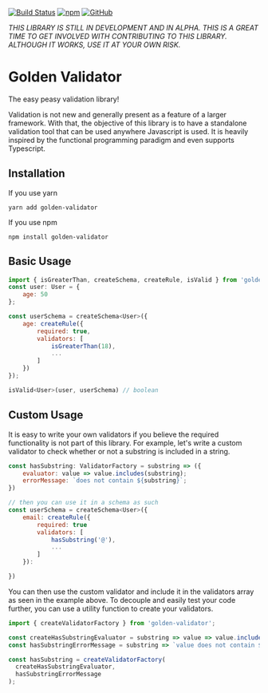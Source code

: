 [![Build Status](https://travis-ci.com/alaboudi/golden-validator.svg?branch=master)](https://travis-ci.com/alaboudi/golden-validator)
[![npm](https://img.shields.io/npm/v/golden-validator.svg)](https://npmjs.com/package/golden-validator)
[![GitHub](https://img.shields.io/github/license/mashape/apistatus.svg)](https://github.com/alaboudi/golden-validator/blob/master/LICENSE)



*THIS LIBRARY IS STILL IN DEVELOPMENT AND IN ALPHA. THIS IS A GREAT TIME TO
GET INVOLVED WITH CONTRIBUTING TO THIS LIBRARY. ALTHOUGH IT WORKS, USE IT
AT YOUR OWN RISK.*

# Golden Validator

The easy peasy validation library!


Validation is not new and generally present as a feature of a larger framework. With that, the objective of this library
is to have a standalone validation tool that can be used anywhere Javascript is used. It is heavily
inspired by the functional programming paradigm and even supports Typescript.

## Installation
If you use yarn
```
yarn add golden-validator
```
If you use npm
```
npm install golden-validator 
```

## Basic Usage
```javascript
import { isGreaterThan, createSchema, createRule, isValid } from 'golden-validator';
const user: User = {
    age: 50
};

const userSchema = createSchema<User>({
    age: createRule({
        required: true,
        validators: [
            isGreaterThan(18),
            ...
        ]
    })
});

isValid<User>(user, userSchema) // boolean
```

## Custom Usage
It is easy to write your own validators if you believe the required functionality
is not part of this library. For example, let's write a custom validator to
check whether or not a substring is included in a string.

```javascript
const hasSubstring: ValidatorFactory = substring => ({
    evaluator: value => value.includes(substring);
    errorMessage: `does not contain ${substring}`;
})

// then you can use it in a schema as such
const userSchema = createSchema<User>({
    email: createRule({
        required: true
        validators: [
            hasSubstring('@'),
            ...
        ]
    }):

})
```

You can then use the custom validator and include it in the validators array
as seen in the example above. To decouple and easily test your code further,
you can use a utility function to create your validators.

```javascript
import { createValidatorFactory } from 'golden-validator';

const createHasSubstringEvaluator = substring => value => value.includes(substring);
const hasSubstringErrorMessage = substring => `value does not contain ${substring}`;

const hasSubstring = createValidatorFactory(
  createHasSubstringEvaluator,
  hasSubstringErrorMessage
);
```